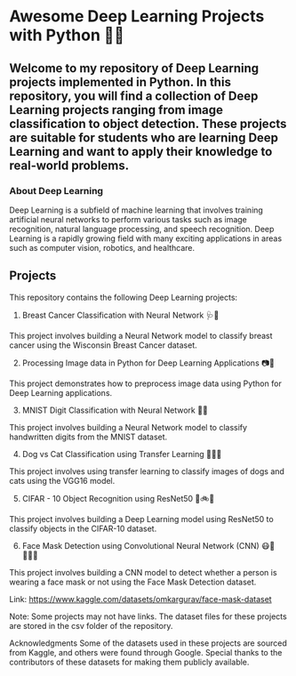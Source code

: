 # Awesome Deep Learning Projects with Python 🧠🐍

## Welcome to my repository of Deep Learning projects implemented in Python. In this repository, you will find a collection of Deep Learning projects ranging from image classification to object detection. These projects are suitable for students who are learning Deep Learning and want to apply their knowledge to real-world problems.

### About Deep Learning
Deep Learning is a subfield of machine learning that involves training artificial neural networks to perform various tasks such as image recognition, natural language processing, and speech recognition. Deep Learning is a rapidly growing field with many exciting applications in areas such as computer vision, robotics, and healthcare.

## Projects

This repository contains the following Deep Learning projects:

1. Breast Cancer Classification with Neural Network 🩺🧪

  This project involves building a Neural Network model to classify breast cancer using the Wisconsin Breast Cancer dataset.

2. Processing Image data in Python for Deep Learning Applications 📷🐍

  This project demonstrates how to preprocess image data using Python for Deep Learning applications.

3. MNIST Digit Classification with Neural Network 🔢🧮

  This project involves building a Neural Network model to classify handwritten digits from the MNIST dataset.

4. Dog vs Cat Classification using Transfer Learning 🐶🐱🧠

  This project involves using transfer learning to classify images of dogs and cats using the VGG16 model.

5. CIFAR - 10 Object Recognition using ResNet50 🚗🚲🎨

  This project involves building a Deep Learning model using ResNet50 to classify objects in the CIFAR-10 dataset.

6. Face Mask Detection using Convolutional Neural Network (CNN) 😷👤🧑‍🤝‍🧑

  This project involves building a CNN model to detect whether a person is wearing a face mask or not using the Face Mask Detection dataset.

  Link: https://www.kaggle.com/datasets/omkargurav/face-mask-dataset

Note: Some projects may not have links. The dataset files for these projects are stored in the csv folder of the repository.

Acknowledgments
Some of the datasets used in these projects are sourced from Kaggle, and others were found through Google. Special thanks to the contributors of these datasets for making them publicly available.
